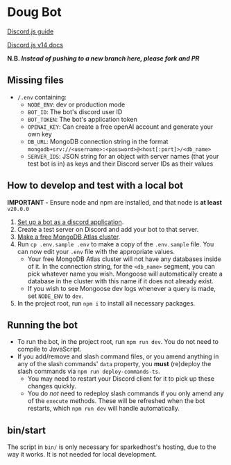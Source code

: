 # Doug Bot

[Discord.js guide](https://discordjs.guide/#before-you-begin)

[Discord.js v14 docs](https://discord.js.org/docs/packages/discord.js/14.14.1)

**N.B. *Instead of pushing to a new branch here, please fork and PR***

## Missing files

- `/.env` containing:
  - `NODE_ENV`: dev or production mode
  - `BOT_ID`: The bot's discord user ID
  - `BOT_TOKEN`: The bot's application token
  - `OPENAI_KEY`: Can create a free openAI account and generate your own key
  - `DB_URL`: MongoDB connection string in the format `mongodb+srv://<username>:<password>@<host[:port]>/<db_name>`
  - `SERVER_IDS`: JSON string for an object with server names (that your test bot is in) as keys and their Discord server IDs as their values

## How to develop and test with a local bot

**IMPORTANT -** Ensure node and npm are installed, and that node is **at least** `v20.0.0`

1. [Set up a bot as a discord application](https://discordjs.guide/preparations/setting-up-a-bot-application.html#creating-your-bot).
1. Create a test server on Discord and add your bot to that server.
1. [Make a free MongoDB Atlas cluster](https://www.mongodb.com/cloud/atlas/register).
1. Run `cp .env.sample .env` to make a copy of the `.env.sample` file. You can now edit your `.env` file with the appropriate values.
    - Your free MongoDB Atlas cluster will not have any databases inside of it. In the connection string, for the `<db_name>` segment, you can pick whatever name you wish. Mongoose will automatically create a database in the cluster with this name if it does not already exist.
    - If you wish to see Mongoose dev logs whenever a query is made, set `NODE_ENV` to `dev`.
1. In the project root, run `npm i` to install all necessary packages.

## Running the bot

- To run the bot, in the project root, run `npm run dev`. You do not need to compile to JavaScript.
- If you add/remove and slash command files, or you amend anything in any of the slash commands' `data` property, you **must** (re)deploy the slash commands via `npm run deploy-commands-ts`.
  - You may need to restart your Discord client for it to pick up these changes quickly.
  - You do *not* need to redeploy slash commands if you only amend any of the `execute` methods. These will be refreshed when the bot restarts, which `npm run dev` will handle automatically.

## bin/start

The script in `bin/` is only necessary for sparkedhost's hosting, due to the way it works. It is not needed for local development.
